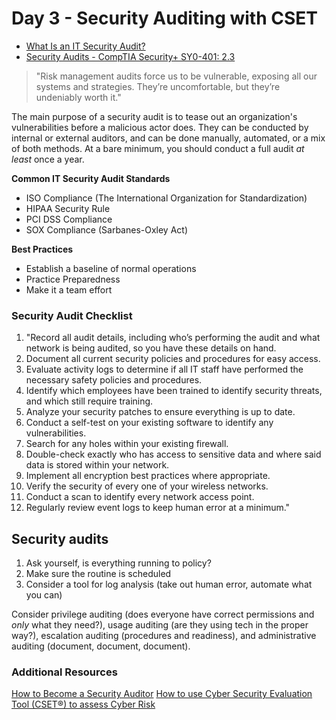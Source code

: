 # Day 3 - Security Auditing with CSET

* [What Is an IT Security Audit?](https://www.dnsstuff.com/it-security-audit)
* [Security Audits - CompTIA Security+ SY0-401: 2.3](https://www.youtube.com/watch?v=FrzpyLZYKxo&ab_channel=ProfessorMesser)

> "Risk management audits force us to be vulnerable, exposing all our systems and strategies. They’re uncomfortable, but they’re undeniably worth it."

The main purpose of a security audit is to tease out an organization's vulnerabilities before a malicious actor does. They can be conducted by internal or external auditors, and can be done manually, automated, or a mix of both methods. At a bare minimum, you should conduct a full audit *at least* once a year. 

**Common IT Security Audit Standards**</br>
* ISO Compliance (The International Organization for Standardization)
* HIPAA Security Rule
* PCI DSS Compliance
* SOX Compliance (Sarbanes-Oxley Act) 

**Best Practices**</br>
- Establish a baseline of normal operations
- Practice Preparedness
- Make it a team effort

### Security Audit Checklist
1. "Record all audit details, including who’s performing the audit and what network is being audited, so you have these details on hand.
2. Document all current security policies and procedures for easy access.
3. Evaluate activity logs to determine if all IT staff have performed the necessary safety policies and procedures.
4. Identify which employees have been trained to identify security threats, and which still require training.
5. Analyze your security patches to ensure everything is up to date.
6. Conduct a self-test on your existing software to identify any vulnerabilities.
7. Search for any holes within your existing firewall.
8. Double-check exactly who has access to sensitive data and where said data is stored within your network.
9. Implement all encryption best practices where appropriate.
10. Verify the security of every one of your wireless networks.
11. Conduct a scan to identify every network access point.
12. Regularly review event logs to keep human error at a minimum."

## Security audits

1) Ask yourself, is everything running to policy?
2) Make sure the routine is scheduled
3) Consider a tool for log analysis (take out human error, automate what you can)

Consider privilege auditing (does everyone have correct permissions and *only* what they need?), usage auditing (are they using tech in the proper way?), escalation auditing (procedures and readiness), and administrative auditing (document, document, document). 


### Additional Resources
[How to Become a Security Auditor](https://www.cybersecurityeducation.org/careers/security-auditor/)
[How to use Cyber Security Evaluation Tool (CSET®) to assess Cyber Risk](https://www.youtube.com/watch?v=1PVC-fwnxp4&ab_channel=UniversityofDayton)